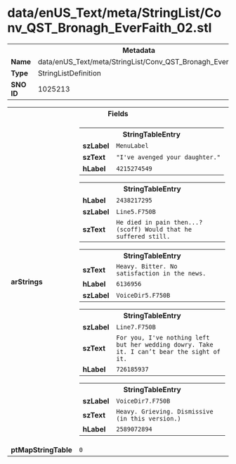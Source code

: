 <h1>data/enUS_Text/meta/StringList/Conv_QST_Bronagh_EverFaith_02.stl</h1><table><tr><th colspan="100%">Metadata</th></tr><tr><td><b>Name</b></td><td>data/enUS_Text/meta/StringList/Conv_QST_Bronagh_EverFaith_02.stl</td></tr><tr><td><b>Type</b></td><td>StringListDefinition</td></tr><tr><td><b>SNO ID</b></td><td>1025213</td></tr></table>

<table><tr><th colspan="100%">Fields</th></tr><tr><td><b>arStrings</b></td><td><table><tr><th colspan="100%">StringTableEntry</th></tr><tr><td><b>szLabel</b></td><td><code>MenuLabel</code></td></tr><tr><td><b>szText</b></td><td><code>"I've avenged your daughter."</code></td></tr><tr><td><b>hLabel</b></td><td><code>4215274549</code></td></tr></table>


<table><tr><th colspan="100%">StringTableEntry</th></tr><tr><td><b>hLabel</b></td><td><code>2438217295</code></td></tr><tr><td><b>szLabel</b></td><td><code>Line5.F750B</code></td></tr><tr><td><b>szText</b></td><td><code>He died in pain then...? (scoff) Would that he suffered still.</code></td></tr></table>


<table><tr><th colspan="100%">StringTableEntry</th></tr><tr><td><b>szText</b></td><td><code>Heavy. Bitter. No satisfaction in the news.</code></td></tr><tr><td><b>hLabel</b></td><td><code>6136956</code></td></tr><tr><td><b>szLabel</b></td><td><code>VoiceDir5.F750B</code></td></tr></table>


<table><tr><th colspan="100%">StringTableEntry</th></tr><tr><td><b>szLabel</b></td><td><code>Line7.F750B</code></td></tr><tr><td><b>szText</b></td><td><code>For you, I've nothing left but her wedding dowry. Take it. I can’t bear the sight of it.</code></td></tr><tr><td><b>hLabel</b></td><td><code>726185937</code></td></tr></table>


<table><tr><th colspan="100%">StringTableEntry</th></tr><tr><td><b>szLabel</b></td><td><code>VoiceDir7.F750B</code></td></tr><tr><td><b>szText</b></td><td><code>Heavy. Grieving. Dismissive (in this version.)</code></td></tr><tr><td><b>hLabel</b></td><td><code>2589072894</code></td></tr></table>


</td></tr><tr><td><b>ptMapStringTable</b></td><td><code>0</code></td></tr></table>

